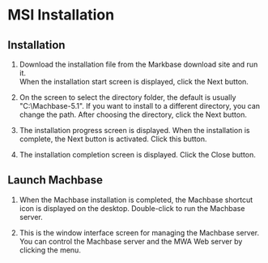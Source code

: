 # MSI Installation

## Installation

1. Download the installation file from the Markbase download site and run it.  
   When the installation start screen is displayed, click the Next button.

2. On the screen to select the directory folder, the default is usually "C:\Machbase-5.1\". 
   If you want to install to a different directory, you can change the path. 
   After choosing the directory, click the Next button.
    

3. The installation progress screen is displayed. When the installation is complete, the Next button is activated. Click this button.
    

4. The installation completion screen is displayed. Click the Close button.
    

## Launch Machbase

1. When the Machbase installation is completed, the Machbase shortcut icon is displayed on the desktop.
    Double-click to run the Machbase server.
       

3. This is the window interface screen for managing the Machbase server. 
    You can control the Machbase server and the MWA Web server by clicking the menu.
    

